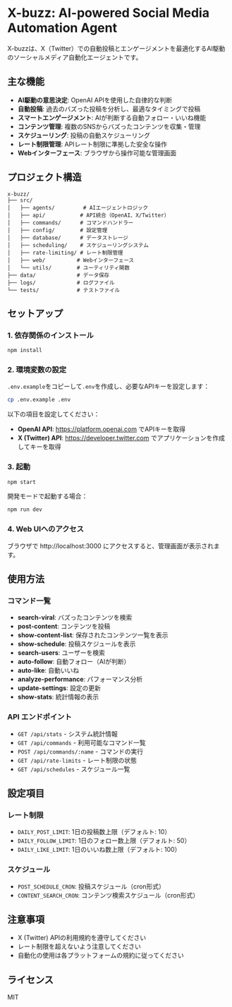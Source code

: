 # X-buzz: AI-powered Social Media Automation Agent

X-buzzは、X（Twitter）での自動投稿とエンゲージメントを最適化するAI駆動のソーシャルメディア自動化エージェントです。

## 主な機能

- **AI駆動の意思決定**: OpenAI APIを使用した自律的な判断
- **自動投稿**: 過去のバズった投稿を分析し、最適なタイミングで投稿
- **スマートエンゲージメント**: AIが判断する自動フォロー・いいね機能
- **コンテンツ管理**: 複数のSNSからバズったコンテンツを収集・管理
- **スケジューリング**: 投稿の自動スケジューリング
- **レート制限管理**: APIレート制限に準拠した安全な操作
- **Webインターフェース**: ブラウザから操作可能な管理画面

## プロジェクト構造

```
x-buzz/
├── src/
│   ├── agents/         # AIエージェントロジック
│   ├── api/           # API統合（OpenAI、X/Twitter）
│   ├── commands/      # コマンドハンドラー
│   ├── config/        # 設定管理
│   ├── database/      # データストレージ
│   ├── scheduling/    # スケジューリングシステム
│   ├── rate-limiting/ # レート制限管理
│   ├── web/          # Webインターフェース
│   └── utils/        # ユーティリティ関数
├── data/             # データ保存
├── logs/             # ログファイル
└── tests/            # テストファイル
```

## セットアップ

### 1. 依存関係のインストール

```bash
npm install
```

### 2. 環境変数の設定

`.env.example`をコピーして`.env`を作成し、必要なAPIキーを設定します：

```bash
cp .env.example .env
```

以下の項目を設定してください：

- **OpenAI API**: https://platform.openai.com でAPIキーを取得
- **X (Twitter) API**: https://developer.twitter.com でアプリケーションを作成してキーを取得

### 3. 起動

```bash
npm start
```

開発モードで起動する場合：

```bash
npm run dev
```

### 4. Web UIへのアクセス

ブラウザで http://localhost:3000 にアクセスすると、管理画面が表示されます。

## 使用方法

### コマンド一覧

- **search-viral**: バズったコンテンツを検索
- **post-content**: コンテンツを投稿
- **show-content-list**: 保存されたコンテンツ一覧を表示
- **show-schedule**: 投稿スケジュールを表示
- **search-users**: ユーザーを検索
- **auto-follow**: 自動フォロー（AIが判断）
- **auto-like**: 自動いいね
- **analyze-performance**: パフォーマンス分析
- **update-settings**: 設定の更新
- **show-stats**: 統計情報の表示

### API エンドポイント

- `GET /api/stats` - システム統計情報
- `GET /api/commands` - 利用可能なコマンド一覧
- `POST /api/commands/:name` - コマンドの実行
- `GET /api/rate-limits` - レート制限の状態
- `GET /api/schedules` - スケジュール一覧

## 設定項目

### レート制限

- `DAILY_POST_LIMIT`: 1日の投稿数上限（デフォルト: 10）
- `DAILY_FOLLOW_LIMIT`: 1日のフォロー数上限（デフォルト: 50）
- `DAILY_LIKE_LIMIT`: 1日のいいね数上限（デフォルト: 100）

### スケジュール

- `POST_SCHEDULE_CRON`: 投稿スケジュール（cron形式）
- `CONTENT_SEARCH_CRON`: コンテンツ検索スケジュール（cron形式）

## 注意事項

- X (Twitter) APIの利用規約を遵守してください
- レート制限を超えないよう注意してください
- 自動化の使用は各プラットフォームの規約に従ってください

## ライセンス

MIT